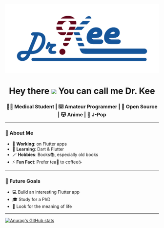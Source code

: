 ![profile_image](Dr_Kee.png)
<h1 align=center>Hey there <img src="https://media.giphy.com/media/WUlplcMpOCEmTGBtBW/giphy.gif" width="40px"> You can call me Dr. Kee</h1>
<h3 align=center>👨‍⚕️ Medical Student | ⌨️ Amateur Programmer | 🩵 Open Source | 😽 Anime | 🎸 J-Pop</h3>

---

### 🤔 About Me

- 🔭 **Working**: on Flutter apps
- 🌱 **Learning**: Dart & Flutter
- 🪄 **Hobbies**: Books📚, especially old books
- ⚡ **Fun Fact**: Prefer tea🍵 to coffee☕

---

### 💪 Future Goals

- 💻 Build an interesting Flutter app
- 🎓 Study for a PhD
- 💭 Look for the meaning of life

---

[![Anurag's GitHub stats](https://github-readme-stats.vercel.app/api?username=derec30240)](https://github.com/anuraghazra/github-readme-stats)
